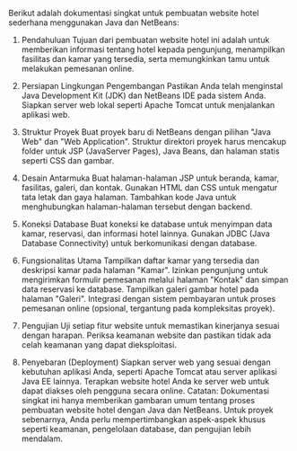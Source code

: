 Berikut adalah dokumentasi singkat untuk pembuatan website hotel sederhana menggunakan Java dan NetBeans:

1. Pendahuluan
Tujuan dari pembuatan website hotel ini adalah untuk memberikan informasi tentang hotel kepada pengunjung, menampilkan fasilitas dan kamar yang tersedia, serta memungkinkan tamu untuk melakukan pemesanan online.

2. Persiapan Lingkungan Pengembangan
Pastikan Anda telah menginstal Java Development Kit (JDK) dan NetBeans IDE pada sistem Anda.
Siapkan server web lokal seperti Apache Tomcat untuk menjalankan aplikasi web.
3. Struktur Proyek
Buat proyek baru di NetBeans dengan pilihan "Java Web" dan "Web Application".
Struktur direktori proyek harus mencakup folder untuk JSP (JavaServer Pages), Java Beans, dan halaman statis seperti CSS dan gambar.
4. Desain Antarmuka
Buat halaman-halaman JSP untuk beranda, kamar, fasilitas, galeri, dan kontak.
Gunakan HTML dan CSS untuk mengatur tata letak dan gaya halaman.
Tambahkan kode Java untuk menghubungkan halaman-halaman tersebut dengan backend.
5. Koneksi Database
Buat koneksi ke database untuk menyimpan data kamar, reservasi, dan informasi hotel lainnya.
Gunakan JDBC (Java Database Connectivity) untuk berkomunikasi dengan database.
6. Fungsionalitas Utama
Tampilkan daftar kamar yang tersedia dan deskripsi kamar pada halaman "Kamar".
Izinkan pengunjung untuk mengirimkan formulir pemesanan melalui halaman "Kontak" dan simpan data reservasi ke database.
Tampilkan galeri gambar hotel pada halaman "Galeri".
Integrasi dengan sistem pembayaran untuk proses pemesanan online (opsional, tergantung pada kompleksitas proyek).
7. Pengujian
Uji setiap fitur website untuk memastikan kinerjanya sesuai dengan harapan.
Periksa keamanan website dan pastikan tidak ada celah keamanan yang dapat dieksploitasi.
8. Penyebaran (Deployment)
Siapkan server web yang sesuai dengan kebutuhan aplikasi Anda, seperti Apache Tomcat atau server aplikasi Java EE lainnya.
Terapkan website hotel Anda ke server web untuk dapat diakses oleh pengguna secara online.
Catatan: Dokumentasi singkat ini hanya memberikan gambaran umum tentang proses pembuatan website hotel dengan Java dan NetBeans. Untuk proyek sebenarnya, Anda perlu mempertimbangkan aspek-aspek khusus seperti keamanan, pengelolaan database, dan pengujian lebih mendalam.
